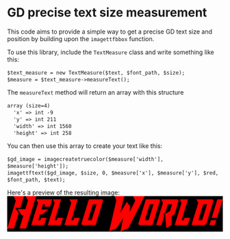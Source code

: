 # GD precise text size measurement

This code aims to provide a simple way to get a precise GD text size and position by building upon the `imagettfbbox` function.

To use this library, include the `TextMeasure` class and write something like this:
````
$text_measure = new TextMeasure($text, $font_path, $size);
$measure = $text_measure->measureText();
````

The `measureText` method will return an array with this structure
````
array (size=4)
  'x' => int -9
  'y' => int 211
  'width' => int 1560
  'height' => int 258
````

You can then use this array to create your text like this:
````
$gd_image = imagecreatetruecolor($measure['width'], $measure['height']);
imagettftext($gd_image, $size, 0, $measure['x'], $measure['y'], $red, $font_path, $text);
````

Here's a preview of the resulting image:  
![](/img/preview.png?raw=true)
